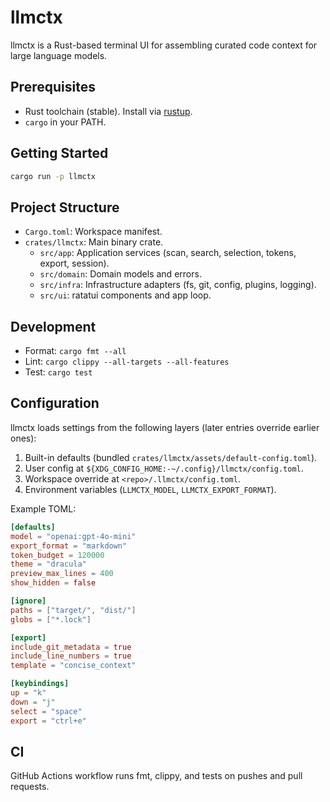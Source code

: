 # llmctx

llmctx is a Rust-based terminal UI for assembling curated code context for large language models.

## Prerequisites
- Rust toolchain (stable). Install via [rustup](https://rustup.rs/).
- `cargo` in your PATH.

## Getting Started
```sh
cargo run -p llmctx
```

## Project Structure
- `Cargo.toml`: Workspace manifest.
- `crates/llmctx`: Main binary crate.
  - `src/app`: Application services (scan, search, selection, tokens, export, session).
  - `src/domain`: Domain models and errors.
  - `src/infra`: Infrastructure adapters (fs, git, config, plugins, logging).
  - `src/ui`: ratatui components and app loop.

## Development
- Format: `cargo fmt --all`
- Lint: `cargo clippy --all-targets --all-features`
- Test: `cargo test`

## Configuration
llmctx loads settings from the following layers (later entries override earlier ones):

1. Built-in defaults (bundled `crates/llmctx/assets/default-config.toml`).
2. User config at `${XDG_CONFIG_HOME:-~/.config}/llmctx/config.toml`.
3. Workspace override at `<repo>/.llmctx/config.toml`.
4. Environment variables (`LLMCTX_MODEL`, `LLMCTX_EXPORT_FORMAT`).

Example TOML:

```toml
[defaults]
model = "openai:gpt-4o-mini"
export_format = "markdown"
token_budget = 120000
theme = "dracula"
preview_max_lines = 400
show_hidden = false

[ignore]
paths = ["target/", "dist/"]
globs = ["*.lock"]

[export]
include_git_metadata = true
include_line_numbers = true
template = "concise_context"

[keybindings]
up = "k"
down = "j"
select = "space"
export = "ctrl+e"
```

## CI
GitHub Actions workflow runs fmt, clippy, and tests on pushes and pull requests.
